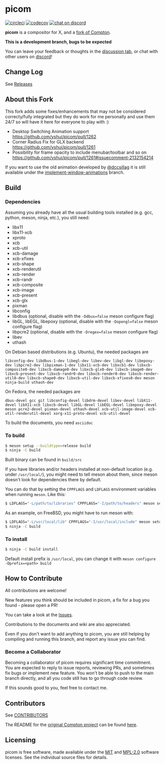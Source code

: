 picom
=====

[![circleci](https://circleci.com/gh/yshui/picom.svg?style=shield)](https://circleci.com/gh/yshui/picom)
[![codecov](https://codecov.io/gh/yshui/picom/branch/next/graph/badge.svg?token=NRSegi0Gze)](https://codecov.io/gh/yshui/picom)
[![chat on discord](https://img.shields.io/discord/1106224720833159198?logo=discord)](https://discord.gg/SY5JJzPgME)

__picom__ is a compositor for X, and a [fork of Compton](History.md).

**This is a development branch, bugs to be expected**

You can leave your feedback or thoughts in the [discussion tab](https://github.com/yshui/picom/discussions), or chat with other users on [discord](https://discord.gg/SY5JJzPgME)!

## Change Log

See [Releases](https://github.com/yshui/picom/releases)

## About this Fork

This fork adds some fixes/enhancements that may not be considered correcty/fully integrated but they do work for me personally and use them 24/7 so will have it here for everyone to play with :)

* Desktop Switching Animation support https://github.com/yshui/picom/pull/1262
* Corner Radius Fix for GLX backend https://github.com/yshui/picom/pull/1261
* Possibility for frame opacity to include menubar/toolbar and so on https://github.com/yshui/picom/pull/1261#issuecomment-2132154214

If you want to use the old animation developed by [@dccsillag](https://github.com/dccsillag/picom) it is still available under the [implement-window-animations](https://github.com/pijulius/picom/tree/implement-window-animations) branch.

## Build

### Dependencies

Assuming you already have all the usual building tools installed (e.g. gcc, python, meson, ninja, etc.), you still need:

* libx11
* libx11-xcb
* xproto
* xcb
* xcb-util
* xcb-damage
* xcb-xfixes
* xcb-shape
* xcb-renderutil
* xcb-render
* xcb-randr
* xcb-composite
* xcb-image
* xcb-present
* xcb-glx
* pixman
* libconfig
* libdbus (optional, disable with the `-Ddbus=false` meson configure flag)
* libGL, libEGL, libepoxy (optional, disable with the `-Dopengl=false` meson configure flag)
* libpcre2 (optional, disable with the `-Dregex=false` meson configure flag)
* libev
* uthash

On Debian based distributions (e.g. Ubuntu), the needed packages are

```
libconfig-dev libdbus-1-dev libegl-dev libev-dev libgl-dev libepoxy-dev libpcre2-dev libpixman-1-dev libx11-xcb-dev libxcb1-dev libxcb-composite0-dev libxcb-damage0-dev libxcb-glx0-dev libxcb-image0-dev libxcb-present-dev libxcb-randr0-dev libxcb-render0-dev libxcb-render-util0-dev libxcb-shape0-dev libxcb-util-dev libxcb-xfixes0-dev meson ninja-build uthash-dev
```

On Fedora, the needed packages are

```
dbus-devel gcc git libconfig-devel libdrm-devel libev-devel libX11-devel libX11-xcb libxcb-devel libGL-devel libEGL-devel libepoxy-devel meson pcre2-devel pixman-devel uthash-devel xcb-util-image-devel xcb-util-renderutil-devel xorg-x11-proto-devel xcb-util-devel
```

To build the documents, you need `asciidoc`

### To build

```bash
$ meson setup --buildtype=release build
$ ninja -C build
```

Built binary can be found in `build/src`

If you have libraries and/or headers installed at non-default location (e.g. under `/usr/local/`), you might need to tell meson about them, since meson doesn't look for dependencies there by default.

You can do that by setting the `CPPFLAGS` and `LDFLAGS` environment variables when running `meson`. Like this:

```bash
$ LDFLAGS="-L/path/to/libraries" CPPFLAGS="-I/path/to/headers" meson setup --buildtype=release build
```

As an example, on FreeBSD, you might have to run meson with:
```bash
$ LDFLAGS="-L/usr/local/lib" CPPFLAGS="-I/usr/local/include" meson setup --buildtype=release build
$ ninja -C build
```

### To install

``` bash
$ ninja -C build install
```

Default install prefix is `/usr/local`, you can change it with `meson configure -Dprefix=<path> build`

## How to Contribute

All contributions are welcome!

New features you think should be included in picom, a fix for a bug you found - please open a PR!

You can take a look at the [Issues](https://github.com/yshui/picom/issues).

Contributions to the documents and wiki are also appreciated.

Even if you don't want to add anything to picom, you are still helping by compiling and running this branch, and report any issue you can find.

### Become a Collaborator

Becoming a collaborator of picom requires significant time commitment. You are expected to reply to issue reports, reviewing PRs, and sometimes fix bugs or implement new feature. You won't be able to push to the main branch directly, and all you code still has to go through code review.

If this sounds good to you, feel free to contact me.

## Contributors

See [CONTRIBUTORS](CONTRIBUTORS)

The README for the [original Compton project](https://github.com/chjj/compton/) can be found [here](History.md#Compton).

## Licensing

picom is free software, made available under the [MIT](LICENSES/MIT) and [MPL-2.0](LICENSES/MPL-2.0) software
licenses. See the individual source files for details.
